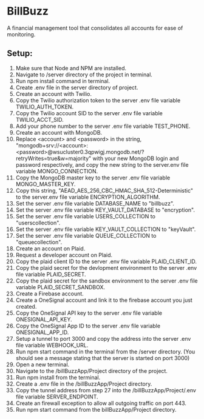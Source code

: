 # BillBuzz
A financial management tool that consolidates all accounts for ease of monitoring.

## Setup: <br>
1) Make sure that Node and NPM are installed. <br>
2) Navigate to /server directory of the project in terminal. <br>
3) Run npm install command in terminal. <br>
4) Create .env file in the server directory of project. <br>
5) Create an account with Twilio. <br>
6) Copy the Twilio authorization token to the server .env file variable TWILIO_AUTH_TOKEN. <br>
7) Copy the Twilio account SID to the server .env file variable TWILIO_ACCT_SID. <br>
8) Add your phone number to the server .env file variable TEST_PHONE. <br>
9) Create an account with MongoDB. <br>
10) Replace \<account\> and \<password\> in the string, "mongodb+srv://\<account\>:\<password\>@wsucluster0.3qpwigj.mongodb.net/?retryWrites=true&w=majority" with your new MongoDB login and password respectively, and copy the new string to the server.env file variable MONGO_CONNECTION. <br>
11) Copy the MongoDB master key to the server .env file variable MONGO_MASTER_KEY. <br>
12) Copy this string, "AEAD_AES_256_CBC_HMAC_SHA_512-Deterministic" to the server.env file variable ENCRYPTION_ALGORITHM. <br>
13) Set the server .env file variable DATABASE_NAME to "billbuzz". <br>
14) Set the server .env file variable KEY_VAULT_DATABASE to "encryption". <br>
15) Set the server .env file variable USERS_COLLECTION to "userscollection". <br>
16) Set the server .env file variable KEY_VAULT_COLLECTION to "keyVault". <br>
17) Set the server .env file variable QUEUE_COLLECTION to "queuecollection". <br>
18) Create an account on Plaid.
19) Request a developer account on Plaid.
20) Copy the plaid client ID to the server .env file variable PLAID_CLIENT_ID.
21) Copy the plaid secret for the devlopment environment to the server .env file variable PLAID_SECRET.
22) Copy the plaid secret for the sandbox environment to the server .env file variable PLAID_SECRET_SANDBOX.
23) Create a Firebase account.
24) Create a OneSignal account and link it to the firebase account you just created.
25) Copy the OneSignal API key to the server .env file variable ONESIGNAL_API_KEY.
26) Copy the OneSignal App ID to the server .env file variable ONESIGNAL_APP_ID.
27) Setup a tunnel to port 3000 and copy the address into the server .env file variable WEBHOOK_URL.
28) Run npm start command in the terminal from the /server directory. (You should see a message stating that the server is started on port 3000)
29) Open a new terminal.
30) Navigate to the /billBuzzApp/Project directory of the project.
31) Run npm install from the terminal.
32) Create a .env file in the /billBuzzApp/Project directory.
33) Copy the tunnel address from step 27 into the /billBuzzApp/Project/.env file variable SERVER_ENDPOINT.
34) Create an firewall exception to allow all outgoing traffic on port 443.
35) Run npm start command from the billBuzzApp/Project directory.
